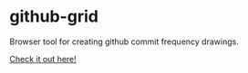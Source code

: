 github-grid
===========

Browser tool for creating github commit frequency drawings.

[Check it out here!](http://cciollaro.github.io/github-grid)
